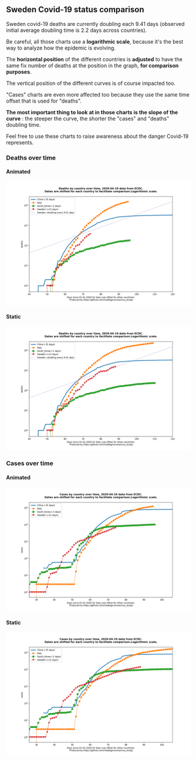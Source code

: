 ## Sweden Covid-19 status comparison 

Sweden covid-19 deaths are currently doubling each 9.41 days (observed initial average doubling time is 2.2 days across countries).



Be careful, all those charts use a **logarithmic scale**, because it's the best way to analyze how the epidemic is evolving.
 
The **horizontal position** of the different countries is **adjusted** to have the same fix number of deaths at the position in the graph, **for comparison purposes**.

The vertical position of the different curves is of course impacted too.

"Cases" charts are even more affected too because they use the same time offset that is used for "deaths".

**The most important thing to look at in those charts is the slope of the curve** : the steeper the curve, the shorter the "cases" and "deaths" doubling time.

Feel free to use these charts to raise awareness about the danger Covid-19 represents. 


 
### Deaths over time
 
#### Animated
![Sweden covid-19 deaths animated chart](https://raw.githubusercontent.com/madlag/coronavirus_study/master/notebooks/graphs/2020-04-19/countries/Sweden/2020-04-19_Sweden_deaths.gif "Sweden covid-19 deaths animated chart")   
 
#### Static
![Sweden covid-19 deaths static chart](https://raw.githubusercontent.com/madlag/coronavirus_study/master/notebooks/graphs/2020-04-19/countries/Sweden/2020-04-19_Sweden_deaths.png "Sweden covid-19 deaths static chart")   

 
### Cases over time
 
#### Animated
![Sweden covid-19 cases animated chart](https://raw.githubusercontent.com/madlag/coronavirus_study/master/notebooks/graphs/2020-04-19/countries/Sweden/2020-04-19_Sweden_cases.gif "Sweden covid-19 cases animated chart")   
 
#### Static
![Sweden covid-19 cases static chart](https://raw.githubusercontent.com/madlag/coronavirus_study/master/notebooks/graphs/2020-04-19/countries/Sweden/2020-04-19_Sweden_cases.png "Sweden covid-19 cases static chart")   

